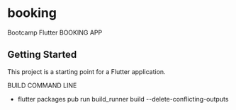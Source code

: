 # booking

Bootcamp Flutter BOOKING APP

## Getting Started

This project is a starting point for a Flutter application.

BUILD COMMAND LINE
- flutter packages pub run build_runner build --delete-conflicting-outputs